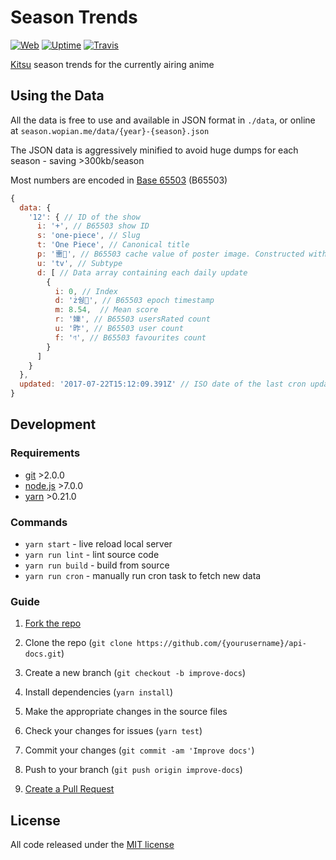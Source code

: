# Season Trends

[![Web]][5]
[![Uptime]][5]
[![Travis]][3]

[Kitsu][0] season trends for the currently airing anime

## Using the Data

All the data is free to use and available in JSON format in `./data`, or online at `season.wopian.me/data/{year}-{season}.json`

The JSON data is aggressively minified to avoid huge dumps for each season - saving >300kb/season

Most numbers are encoded in [Base 65503] (B65503)

```js
{
  data: {
    '12': { // ID of the show
      i: '+', // B65503 show ID
      s: 'one-piece', // Slug
      t: 'One Piece', // Canonical title
      p: '夁', // B65503 cache value of poster image. Constructed with `https://media.kitsu.io/anime/poster_images/{i}/medium.jpg?{p}
      u: 'tv', // Subtype
      d: [ // Data array containing each daily update
        {
          i: 0, // Index
          d: 'ż쉉⃍', // B65503 epoch timestamp
          m: 8.54,  // Mean score
          r: '㜰', // B65503 usersRated count
          u: '昨', // B65503 user count
          f: 'ণ', // B65503 favourites count
        }
      ]
    }
  },
  updated: '2017-07-22T15:12:09.391Z' // ISO date of the last cron update
}
```

## Development

### Requirements

- [git](https://git-scm.com) >2.0.0
- [node.js](https://nodejs.org) >7.0.0
- [yarn](https://yarnpkg.com) >0.21.0

### Commands

- `yarn start` - live reload local server
- `yarn run lint` - lint source code
- `yarn run build` - build from source
- `yarn run cron` - manually run cron task to fetch new data

### Guide

1. [Fork the repo][1]

2. Clone the repo (`git clone https://github.com/{yourusername}/api-docs.git`)

3. Create a new branch (`git checkout -b improve-docs`)

4. Install dependencies (`yarn install`)

5. Make the appropriate changes in the source files

6. Check your changes for issues (`yarn test`)

7. Commit your changes (`git commit -am 'Improve docs'`)

8. Push to your branch (`git push origin improve-docs`)

9. [Create a Pull Request][2]

## License

All code released under the [MIT license][4]

[0]:https://kitsu.io
[1]:https://help.github.com/articles/fork-a-repo/#fork-an-example-repository
[2]:https://help.github.com/articles/creating-a-pull-request/#creating-the-pull-request
[3]:https://travis-ci.org/wopian/kitsu-season-trends
[4]:https://github.com/wopian/kitsu-season-trends/blob/master/LICENSE.md
[5]:https://season.wopian.me

[travis]:https://img.shields.io/travis/wopian/kitsu-season-trends/master.svg?style=flat-square&label=linux
[web]:https://img.shields.io/website-up-down-green-red/https/season.wopian.me.svg?style=flat-square&label=web
[uptime]:https://img.shields.io/uptimerobot/ratio/7/m779133972-4da0d8f104f1d6ffaf921257.svg?style=flat-square
[Base 65503]:https://yarn.fyi/base-65503
